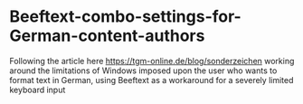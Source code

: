 # Beeftext-combo-settings-for-German-content-authors
Following the article here https://tgm-online.de/blog/sonderzeichen working around the limitations of Windows imposed upon the user who wants to format text in German, using Beeftext as a workaround for a severely limited keyboard input
